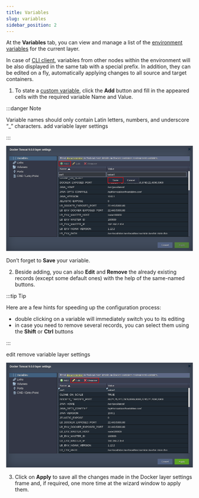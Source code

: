 ```yaml
---
title: Variables
slug: variables
sidebar_position: 2
---
```


At the **Variables** tab, you can view and manage a list of the [environment variables](/environment-management/environment-variables/environment-variables) for the current layer.

In case of [CLI client](/container/container-configuration/links), variables from other nodes within the environment will be also displayed in the same tab with a special prefix. In addition, they can be edited on a fly, automatically applying changes to all source and target containers.

1. To state a [custom variable](/environment-management/environment-variables/custom-environment-variables), click the **Add** button and fill in the appeared cells with the required variable Name and Value.

:::danger Note

Variable names should only contain Latin letters, numbers, and underscore “\_” characters.
add variable layer settings

:::

![Locale Dropdown](./img/Variables/01-variables-layer-settings.png)

Don’t forget to **Save** your variable.

2. Beside adding, you can also **Edit** and **Remove** the already existing records (except some default ones) with the help of the same-named buttons.

:::tip Tip

Here are a few hints for speeding up the configuration process:

- double clicking on a variable will immediately switch you to its editing
- in case you need to remove several records, you can select them using the **Shift** or **Ctrl** buttons

:::

edit remove variable layer settings

![Locale Dropdown](./img/Variables/02-edit-remove-variables-from-layer-settings.png)

3. Click on **Apply** to save all the changes made in the Docker layer settings frame and, if required, one more time at the wizard window to apply them.
